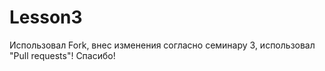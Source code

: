 # Lesson3
Использовал Fork, внес изменения согласно семинару 3, использовал "Pull requests"! Спасибо!
